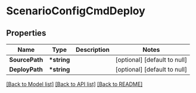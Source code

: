 # ScenarioConfigCmdDeploy

## Properties

| Name           | Type         | Description | Notes                        |
| -------------- | ------------ | ----------- | ---------------------------- |
| **SourcePath** | **\*string** |             | [optional] [default to null] |
| **DeployPath** | **\*string** |             | [optional] [default to null] |

[[Back to Model list]](../README.md#documentation-for-models) [[Back to API list]](../README.md#documentation-for-api-endpoints) [[Back to README]](../README.md)
